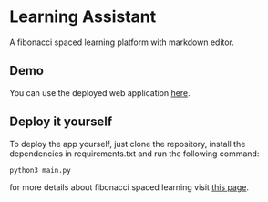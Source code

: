 # Learning Assistant
A fibonacci spaced learning platform with markdown editor.
## Demo
You can use the deployed web application [here](https://app-learninga.herokuapp.com/).
## Deploy it yourself

To deploy the app yourself, just clone the repository, install the dependencies in requirements.txt and run the following command:

```
python3 main.py
```

for more details about fibonacci spaced learning visit [this page](https://aymanelotfi.github.io/learning_assistant/).
